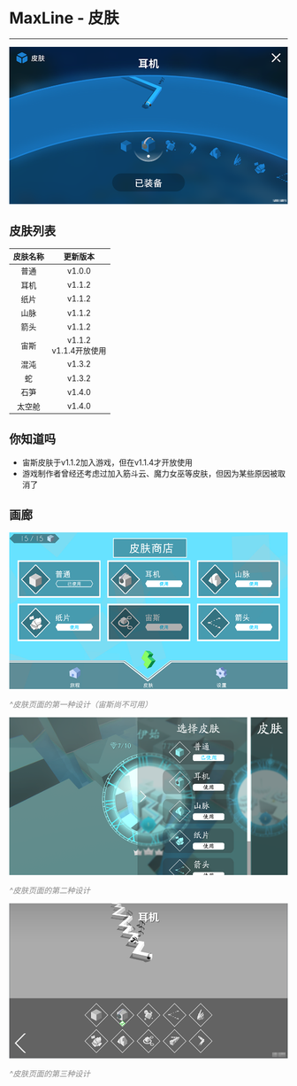 # MaxLine - 皮肤
*****
![cur_skin](img/skin_cur.png)
## 皮肤列表
| 皮肤名称 |         更新版本          |
|:----:|:---------------------:|
|  普通  |        v1.0.0         |
|  耳机  |        v1.1.2         |
|  纸片  |        v1.1.2         |
|  山脉  |        v1.1.2         |
|  箭头  |        v1.1.2         |
|  宙斯  | v1.1.2<br/>v1.1.4开放使用 |
|  混沌  |        v1.3.2         |
|  蛇   |        v1.3.2         |
|  石笋  |        v1.4.0         |
| 太空舱  |        v1.4.0         |

## 你知道吗
* 宙斯皮肤于v1.1.2加入游戏，但在v1.1.4才开放使用
* 游戏制作者曾经还考虑过加入筋斗云、魔力女巫等皮肤，但因为某些原因被取消了

## 画廊
![skin1](img/skin1.png)
<body>
    <span style="color: #888888; ">
        <i>
            ^皮肤页面的第一种设计（宙斯尚不可用）
        </i>
    </span>
</body>

![skin2](img/skin2.png)
<body>
    <span style="color: #888888; ">
        <i>
            ^皮肤页面的第二种设计
        </i>
    </span>
</body>

![skin3](img/skin3.png)
<body>
    <span style="color: #888888; ">
        <i>
            ^皮肤页面的第三种设计
        </i>
    </span>
</body>